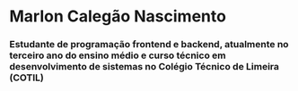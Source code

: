 # Marlon Calegão Nascimento

### Estudante de programação frontend e backend, atualmente no terceiro ano do ensino médio e curso técnico em **desenvolvimento de sistemas** no Colégio Técnico de Limeira (COTIL)
